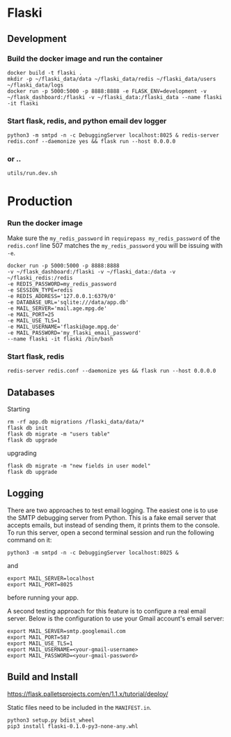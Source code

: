 # Flaski

## Development

### Build the docker image and run the container

```
docker build -t flaski .
mkdir -p ~/flaski_data/data ~/flaski_data/redis ~/flaski_data/users ~/flaski_data/logs
docker run -p 5000:5000 -p 8888:8888 -e FLASK_ENV=development -v ~/flask_dashboard:/flaski -v ~/flaski_data:/flaski_data --name flaski -it flaski
```

### Start flask, redis, and python email dev logger

```
python3 -m smtpd -n -c DebuggingServer localhost:8025 & redis-server redis.conf --daemonize yes && flask run --host 0.0.0.0
```

### or ..

```
utils/run.dev.sh
```

# Production

### Run the docker image

Make sure the `my_redis_password` in `requirepass my_redis_password` of the `redis.conf` line 507 matches the `my_redis_password` you will be issuing with `-e`.

```
docker run -p 5000:5000 -p 8888:8888 
-v ~/flask_dashboard:/flaski -v ~/flaski_data:/data -v ~/flaski_redis:/redis 
-e REDIS_PASSWORD=my_redis_password 
-e SESSION_TYPE=redis 
-e REDIS_ADDRESS='127.0.0.1:6379/0'
-e DATABASE_URL='sqlite:///data/app.db'
-e MAIL_SERVER='mail.age.mpg.de'
-e MAIL_PORT=25
-e MAIL_USE_TLS=1
-e MAIL_USERNAME='flaski@age.mpg.de'
-e MAIL_PASSWORD='my_flaski_email_password'
--name flaski -it flaski /bin/bash
```

### Start flask, redis

```
redis-server redis.conf --daemonize yes && flask run --host 0.0.0.0
```

## Databases

Starting
```
rm -rf app.db migrations /flaski_data/data/*
flask db init
flask db migrate -m "users table"
flask db upgrade 
```

upgrading
```
flask db migrate -m "new fields in user model"
flask db upgrade
```

## Logging

There are two approaches to test email logging. The easiest one is to use the SMTP debugging server from Python. 
This is a fake email server that accepts emails, but instead of sending them, it prints them to the console. 
To run this server, open a second terminal session and run the following command on it:
```
python3 -m smtpd -n -c DebuggingServer localhost:8025 & 
```
and 
```
export MAIL_SERVER=localhost
export MAIL_PORT=8025
```
before running your app.

A second testing approach for this feature is to configure a real email server. 
Below is the configuration to use your Gmail account's email server:
```
export MAIL_SERVER=smtp.googlemail.com
export MAIL_PORT=587
export MAIL_USE_TLS=1
export MAIL_USERNAME=<your-gmail-username>
export MAIL_PASSWORD=<your-gmail-password>
```

## Build and Install

https://flask.palletsprojects.com/en/1.1.x/tutorial/deploy/

Static files need to be included in the `MANIFEST.in`.

```
python3 setup.py bdist_wheel
pip3 install flaski-0.1.0-py3-none-any.whl
```
